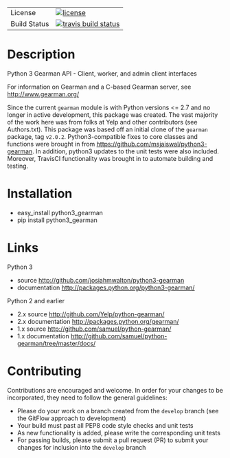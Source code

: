 <table>
<tr>
  <td>License</td>
  <td>
    <a href="https://github.com/josiahmwalton/python3-gearman/blob/master/LICENSE">
    <img src="https://img.shields.io/badge/License-Apache%202.0-blue.svg" alt="license" />
    </a>
</td>
</tr>
<tr>
  <td>Build Status</td>
  <td>
    <a href="https://travis-ci.org/josiahmwalton/python3-gearman">
    <img src="https://travis-ci.org/josiahmwalton/python3-gearman.svg?branch=master" alt="travis build status" />
    </a>
  </td>
</tr>
</table>

Description
===========
Python 3 Gearman API - Client, worker, and admin client interfaces

For information on Gearman and a C-based Gearman server, see http://www.gearman.org/

Since the current `gearman` module is with Python versions <=
2.7 and no longer in active development, this package was created. 
The vast majority of the work here was from folks at Yelp and other 
contributors (see Authors.txt). This package was based off an initial clone of 
the `gearman` package, tag `v2.0.2`. Python3-compatible fixes to core classes 
and functions were brought in from https://github.com/msjaiswal/python3-gearman. 
In addition, python3 updates to the unit tests were also included. Moreover, 
TravisCI functionality was brought in to automate
building and testing. 

Installation
============
* easy_install python3_gearman
* pip install python3_gearman

Links
=====

Python 3
* source <http://github.com/josiahmwalton/python3-gearman>
* documentation <http://packages.python.org/python3-gearman/>

Python 2 and earlier
* 2.x source <http://github.com/Yelp/python-gearman/>
* 2.x documentation <http://packages.python.org/gearman/>
* 1.x source <http://github.com/samuel/python-gearman/>
* 1.x documentation <http://github.com/samuel/python-gearman/tree/master/docs/>

Contributing
===========

Contributions are encouraged and welcome. In order for your changes to be incorporated, they
need to follow the general guidelines:
* Please do your work on a branch created from the `develop` branch (see the GitFlow approach to development)
* Your build must past all PEP8 code style checks and unit tests
* As new functionality is added, please write the corresponding unit tests
* For passing builds, please submit a pull request (PR) to submit your
  changes for inclusion into the `develop` branch
  
  
